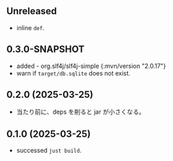 ## Unreleased

* inline `def`.

## 0.3.0-SNAPSHOT

* added - org.slf4j/slf4j-simple  {:mvn/version "2.0.17"}
* warn if `target/db.sqlite` does not exist.

## 0.2.0 (2025-03-25)

* 当たり前に、deps を削ると jar が小さくなる。

## 0.1.0 (2025-03-25)

* successed `just build`.

